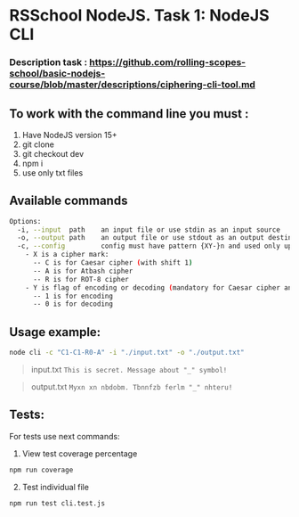 # RSSchool NodeJS. Task 1: NodeJS CLI
### Description task : https://github.com/rolling-scopes-school/basic-nodejs-course/blob/master/descriptions/ciphering-cli-tool.md
## To work with the command line you must :
1. Have NodeJS version 15+
2. git clone
3. git checkout dev
4. npm i
5. use only txt files
## Available commands 

```bash
Options:
  -i, --input  path    an input file or use stdin as an input source
  -o, --output path    an output file or use stdout as an output destination
  -c, --config         config must have pattern {XY-}n and used only uppercase, where:
    - X is a cipher mark:
      -- C is for Caesar cipher (with shift 1)
      -- A is for Atbash cipher
      -- R is for ROT-8 cipher
    - Y is flag of encoding or decoding (mandatory for Caesar cipher and ROT-8 cipher and should not be passed Atbash cipher)
      -- 1 is for encoding
      -- 0 is for decoding
```
## Usage example:

```bash
node cli -c "C1-C1-R0-A" -i "./input.txt" -o "./output.txt"
```

> input.txt
> `This is secret. Message about "_" symbol!`

> output.txt
> `Myxn xn nbdobm. Tbnnfzb ferlm "_" nhteru!`

## Tests:
For tests use next commands:

1. View test coverage percentage 
```bash
npm run coverage
```

2. Test individual file
```bash
npm run test cli.test.js
```
